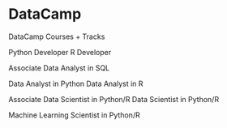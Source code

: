 # DataCamp

DataCamp Courses + Tracks

Python Developer
R Developer

Associate Data Analyst in SQL

Data Analyst in Python
Data Analyst in R

Associate Data Scientist in Python/R
Data Scientist in Python/R

Machine Learning Scientist in Python/R


